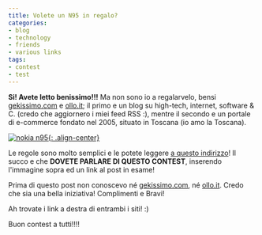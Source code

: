```yaml
---
title: Volete un N95 in regalo?
categories:
- blog
- technology
- friends
- various links
tags:
- contest
- test
---
```

**Si! Avete letto benissimo!!!** Ma non sono io a regalarvelo, bensi
[gekissimo.com](http://www.geekissimo.com/ "http://www.geekissimo.com" )
e [ollo.it](http://ollo.it/ "http://ollo.it/" ); il primo e un blog su high-tech,
internet, software &amp; C. (credo che aggiornero i miei feed RSS :),
mentre il secondo e un portale di e-commerce fondato nel 2005, situato in
Toscana (io amo la Toscana).

[![nokia n95]({{site.url}}/images/nokia-n95ok.jpg){: .align-center}](http://www.geekissimo.com/2007/06/18/contest-il-nokia-n95-te-lo-regalano-geekissimo-e-ollo-store "nokia n95" )

Le regole sono molto semplici e le potete leggere [a questo indirizzo](http://www.geekissimo.com/2007/06/18/contest-il-nokia-n95-te-lo-regalano-geekissimo-e-ollo-store "http://www.geekissimo.com/2007/06/18/contest-il-nokia-n95-te-lo-regalano-geekissimo-e-ollo-store" )!
Il succo e che **DOVETE PARLARE DI QUESTO CONTEST**, inserendo l'immagine sopra ed un link al post in esame!

Prima di questo post non conoscevo né
[gekissimo.com](http://www.geekissimo.com/ "http://www.geekissimo.com" ), né
[ollo.it](http://ollo.it/ "http://ollo.it/" ). Credo che sia una bella
iniziativa! Complimenti e Bravi!

Ah trovate i link a destra di entrambi i siti! :)

Buon contest a tutti!!!!

